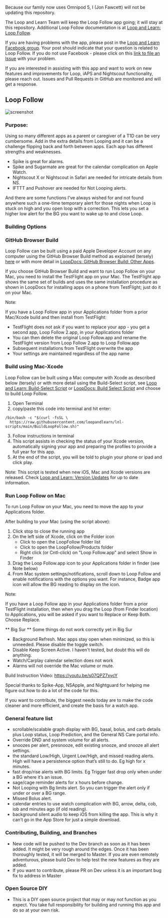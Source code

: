 Because our family now uses Omnipod 5, I (Jon Fawcett) will not be updating this repository.

The Loop and Learn Team will keep the Loop Follow app going; it will stay at this repository. Additional Loop Follow documentation is at [Loop and Learn: Loop Follow](https://www.loopandlearn.org/loop-follow/).

If you are having problems with the app, please post in the [Loop and Learn Facebook group](https://www.facebook.com/groups/LOOPandLEARN). Your post should indicate that your question is related to Loop Follow. If you do not use Facebook - please click on this [link to file an Issue](https://github.com/jonfawcett/LoopFollow/issues) with your problem.

If you are interested in assisting with this app and want to work on new features and improvements for Loop, iAPS and Nightscout functionality, please reach out. Issues and Pull Requests in GitHub are monitored and will get a response.

## Loop Follow 
![screenshot](https://user-images.githubusercontent.com/38429455/93782187-436e8880-fbf8-11ea-8709-e2afba692132.png)

### Purpose:

Using so many different apps as a parent or caregiver of a T1D can be very cumbersome. Add in the extra details from Looping
and it can be a challenge flipping back and forth between apps. Each app has different strengths and weaknesses.
- Spike is great for alarms. 
- Spike and Sugarmate are great for the calendar complication on Apple Watch. 
- Nightscout X or Nightscout in Safari are needed for intricate details from NS.
- IFTTT and Pushover are  needed for Not Looping alerts.

And there are some functions I've always wished for and not found anywhere such a one-time temporary alert
for those nights when Loop is stuck on high and you open loop with a correction. This lets you set a higher
low alert for the BG you want to wake up to and close Loop.

### Building Options

### GitHub Browser Build

Loop Follow can be built using a paid Apple Developer Account on any computer using the GitHub Browser Build method as explained (tersely) [here](fastlane/testflight.md) or with more detail in [LoopDocs: GitHub Browser Build: Other Apps](https://loopkit.github.io/loopdocs/gh-actions/gh-other-apps).

If you choose GitHub Browser Build and want to run Loop Follow on your Mac, you need to install the TestFlight app on your Mac. The TestFlight app shows the same set of builds and uses the same installation procedure as shown in LoopDocs for installing apps on a phone from TestFlight; just do it on your Mac.

Note:

If you have a Loop Follow app in your Applications folder from a prior Mac/Xcode build and then install from TestFlight:

* TestFlight does not ask if you want to replace your app - you get a second app, Loop Follow 2.app, in your Applications folder
* You can then delete the original Loop Follow.app and rename the TestFlight version from Loop Follow 2.app to Loop Follow.app
* Subsequent installations from TestFlight overwrite the app
* Your settings are maintained regardless of the app name

### Build using Mac-Xcode

Loop Follow can be built using a Mac computer with Xcode as described below (tersely) or with more detail using the Build-Select script, see [Loop and Learn: Build-Select Script](https://www.loopandlearn.org/build-select) or [LoopDocs: Build Select Script](https://loopkit.github.io/loopdocs/build/step14/#build-select-script) and choose to build Loop Follow.

1. Open Terminal
2. copy/paste this code into terminal and hit enter:
```
/bin/bash -c "$(curl -fsSL \
  https://raw.githubusercontent.com/loopandlearn/lnl-scripts/main/BuildLoopFollow.sh)"
```
3. Follow instructions in terminal
4. This script assists in checking the status of your Xcode version, automatically signing your app and preparing the profiles to provide a full year for this app.
5. At the end of the script, you will be told to plugin your phone or ipad and click play.

Note: This script is tested when new iOS, Mac and Xcode versions are released. Check [Loop and Learn: Version Updates](https://www.loopandlearn.org/version-updates/) for up to date information.

### Run Loop Follow on Mac

To run Loop Follow on your Mac, you need to move the app to your Applications folder.

After building to your Mac (using the script above):
1. Click stop to close the running app
1. On the left side of Xcode, click on the Folder icon
    * Click to open the LoopFollow folder list
    * Click to open the LoopFollow/Products folder
    * Right click (or Cntl-click) on "Loop Follow.app" and select Show in Finder
4. Drag the Loop Follow.app icon to your Applications folder in finder (see Note below)
5. From Mac system settings/notifications, scroll down to Loop Follow and enable notifications with the options you want. For instance, Badge app icon will allow the BG reading to display on the icon.

Note:

If you have a Loop Follow app in your Applications folder from a prior TestFlight installation, then when you drag the Loop (from Finder location) to Applications, you will be asked if you want to Replace or Keep Both. Choose Replace.

** Big Sur **
Some things do not work correctly yet in Big Sur
- Background Refresh. Mac apps stay open when minimized, so this is unneeded. Please disable the toggle switch.
- Disable Keep Screen Active. I haven't tested, but doubt this will do anything.
- Watch/Carplay calendar selection does not work
- Alarms will not override the Mac volume or mute.

Build Instruction Video: https://youtu.be/s07QPZ7xycY

Special thanks to Spike-App, NSApple, and Nightguard for helping me figure out how to do a lot of the code for this.

If you want to contribute, the biggest needs today are to make the code cleaner and more efficient, and create the basis for a watch app.

### General feature list
- scrollable/scalable graph display with BG, basal, bolus, and carb details plus Loop status, Loop Prediction, and the General NS Care portal info.
- Override DND and system volume for all alerts.
- snoozes per alert, presnooze, edit existing snooze, and snooze all alert settings.
- the standard Low/High, Urgent Low/High, and missed reading alerts. High will have a persistence option that’s still to do. Eg high for x minutes.
- fast drop/rise alerts with BG limits. Eg Trigger fast drop only when under a BG where it’s an issue.
- sage/cage reminder alerts for x hours before change.
- Not Looping with Bg limits alert. So you can trigger the alert only if under or over a BG range.
- Missed Bolus alert.
- calendar entries to use watch complication with BG, arrow, delta, cob, iob and minutes ago (if old reading).
- background silent audio to keep iOS from killing the app. This is why it can’t go in the App Store for just a simple download.

### Contributing, Building, and Branches
- New code will be pushed to the Dev branch as soon as it has been added. It might be very rough around the edges. Once it has been thoroughly tested, it will be merged to Master. If you are even remotely adventurous, please build Dev to help test the new features as they are added.
- If you want to contribute, please PR on Dev unless it is an important bug fix to address in Master

### Open Source DIY
- This is a DIY open source project that may or may not function as you expect. You take full responsibility for building and running this app and do so at your own risk.
